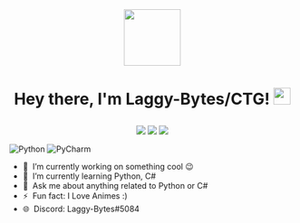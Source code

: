 <div id="header" align="center">
  <img src="https://media0.giphy.com/media/v1.Y2lkPTc5MGI3NjExNDVjZTA1Y2VjOWFjZDU0MTQ5ODEzN2VjNzc2ZDZhNDMzNWM3M2I2OSZjdD1n/S5L3aOgVqbzhK/giphy.gif" width="100"/>
  
  <h1>
    Hey there, I'm Laggy-Bytes/CTG!
    <img src="https://media.giphy.com/media/hvRJCLFzcasrR4ia7z/giphy.gif" width="30px"/>
  </h1>
  </div>
  
  ##

<p align="center">
    <img src="https://img.shields.io/badge/OS-Win/Kali/Arch-informational?style=for-the-badge&logoColor=white&color=darkcyan" />
    <img src="https://img.shields.io/badge/Editor-Pycharm-informational?style=for-the-badge&logoColor=white&color=darkcyan" />
    <img src="https://img.shields.io/badge/Language-Python-informational?style=for-the-badge&logoColor=white&color=blue" />
  
  ![Python](https://img.shields.io/badge/python-3670A0?style=for-the-badge&logo=python&logoColor=ffdd54)
  ![PyCharm](https://img.shields.io/badge/pycharm-143?style=for-the-badge&logo=pycharm&logoColor=black&color=black&labelColor=green)


  
- 🔭 &nbsp;I’m currently working on something cool 😉
- 🌱 &nbsp;I’m currently learning Python, C#
- 💬 &nbsp;Ask me about anything related to Python or C#
- ⚡ &nbsp;Fun fact: I Love Animes :)
- 🌐 &nbsp;Discord: Laggy-Bytes#5084
